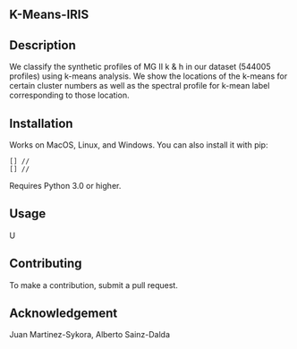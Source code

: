 ## K-Means-IRIS

## Description
We classify the synthetic profiles of MG II k & h in our dataset (544005 profiles) using k-means analysis. We show the locations of the k-means for certain cluster numbers as well as the spectral profile for k-mean label corresponding to those location.

## Installation
Works on MacOS, Linux, and Windows. You can also install it with pip:

    [] //
    [] //

Requires Python 3.0 or higher.

## Usage
U

## Contributing
To make a contribution, submit a pull request.

## Acknowledgement
Juan Martinez-Sykora, Alberto Sainz-Dalda
